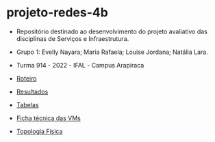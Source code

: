 # projeto-redes-4b

* Repositório destinado ao desenvolvimento do projeto avaliativo das disciplinas de Serviços e Infraestrutura.
* Grupo 1: Evelly Nayara; Maria Rafaela; Louise Jordana; Natália Lara.
* Turma 914 - 2022 - IFAL - Campus Arapiraca 

* [Roteiro](https://github.com/MariaRafaela1/projeto-redes-2b/blob/main/Roteiro.md)
* [Resultados](https://github.com/MariaRafaela1/projeto-redes-2b/blob/main/Resultados.md)
* [Tabelas](https://github.com/MariaRafaela1/projeto-redes-2b/blob/main/Tabelas.md)
* [Ficha técnica das VMs](https://github.com/MariaRafaela1/projeto-redes-2b/blob/main/Ficha%20t%C3%A9cnica%20das%20VMs.md)
* [Topologia Física](https://github.com/MariaRafaela1/projeto-redes-2b/blob/main/Topologia%20F%C3%ADsica.md)

